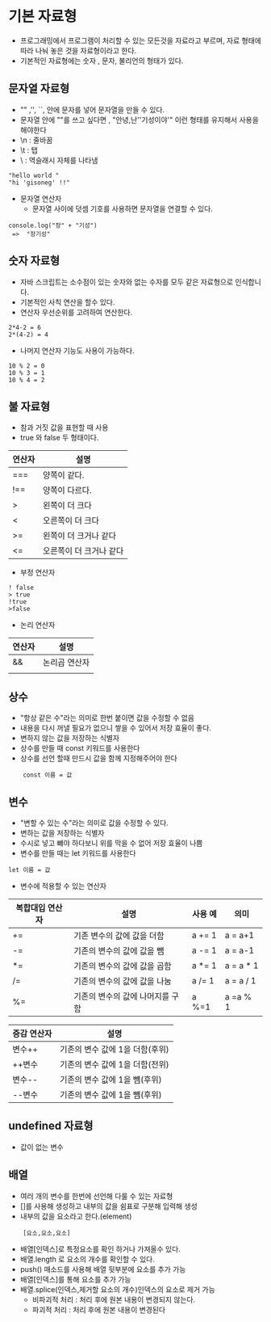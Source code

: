 # 기본 자료형
* 프로그래밍에서 프로그램이 처리할 수 있는 모든것을 자료라고 부르며, 자료 형태에 따라 나눠 놓은 것을 자료형이라고 한다.
* 기본적인 자료형에는 숫자 , 문자, 불리언의 형태가 있다.



## 문자열 자료형
* "" ,'', ``, 안에 문자를 넣어 문자열을 만들 수 있다.
* 문자열 안에 ""를 쓰고 싶다면 , "안녕,난''기성이야'" 이런 형태를 유지해서 사용을 해야한다 
* \n : 줄바꿈
* \t : 탭
* \\ : 역슬래시 자체를 나타냄
```
"hello world "
"hi 'gisoneg' !!" 
```
* 문자열 연산자
    * 문자열 사이에 덧셈 기호를 사용하면 문자열을 연결할 수 있다.

```
console.log("장" + "기성")
 =>  "장기성"
```


## 숫자 자료형
* 자바 스크립트는 소수점이 있는 숫자와 없는 수자를 모두 같은 자료형으로 인식합니다.
* 기본적인 사칙 연산을 할수 있다.
* 연산자 우선순위를 고려하여 연산한다.
```
2*4-2 = 6
2*(4-2) = 4
```
* 나머지 연산자 기능도 사용이 가능하다.
```
10 % 2 = 0
10 % 3 = 1
10 % 4 = 2
```

## 불 자료형
* 참과 거짓 값을 표현할 때 사용
* true 와 false 두 형태이다.

|연산자|설명|
|----|------|
|===|양쪽이 같다.|
|!==|양쪽이 다르다.|
|>|왼쪽이 더 크다|
|<|오른쪽이 더 크다|
|>=|왼쪽이 더 크거나 같다|
|<=|오른쪽이 더 크거나 같다|

* 부정 연산자
```
! false
> true
!true
>false
```

* 논리 연산자 

|연산자|설명|
|--|----|
|&&|논리곱 연산자|
||||논리합 연산자|



## 상수
* "항상 같은 수"라는 의미로 한번 붙이면 값을 수정할 수 없음
* 내용을 다시 꺼낼 필요가 없으니 쌓을 수 있어서 저장 효율이 좋다.
* 변하지 않는 값을 저장하는 식별자
* 상수를 만들 때 const 키워드를 사용한다
* 상수를 선언 할때 만드시 값을 함께 지정해주어야 한다

```
    const 이름 = 값
```

## 변수
* "변할 수 있는 수"라는 의미로 값을 수정할 수 있다.
* 변하는 값을 저장하는 식별자
* 수시로 넣고 뺴야 하다보니 위를 막을 수 없어 저장 효율이 나쁨
* 변수를 만들 때는 let 키워드를 사용한다
```
let 이름 = 값
```

* 변수에 적용할 수 있는 연산자


|복합대입 연산자|설명|사용 예| 의미|
|---------|---------------|-----|-----|
|+=|기존 변수의 값에 값을 더함|a += 1|a = a+1|
|-=|기존의 변수의 값에 값을 뺌|a -= 1|a = a-1|
|*=|기존의 변수의 값에 값을 곱함|a *= 1| a = a * 1|
|/=|기존의 변수의 값에 값을 나눔|a /= 1|a = a / 1|
|%=|기존의 변수의 값에 나머지를 구함|a %=1|a =a % 1|


|증감 연산자|설명|
|----|----------|
|변수++|기존의 변수 값에 1을 더함(후위)|
|++변수|기존의 변수 값에 1을 더함(전위)|
|변수--|기존의 변수 값에 1을 뻄(후위)|
|--변수|기존의 변수 값에 1을 뻄(후위)|


## undefined 자료형
* 값이 없는 변수



## 배열
* 여러 개의 변수를 한번에 선언해 다룰 수 있는 자료형
* []를 사용해 생성하고 내부의 값을 쉼표로 구분해 입력해 생성
* 내부의 값을 요소라고 한다.(element)
```
    [요소,요소,요소]
```
* 배열[인덱스]로 특정요소를 확인 하거나 가져올수 있다.
* 배열.length 로 요소의 개수를 확인할 수 있다.
* push() 매소드를 사용해 배열 뒷부분에 요소를 추가 가능
* 배열[인덱스]를 통해 요소를 추가 가능
* 배열.splice(인덱스,제거할 요소의 개수)인덱스의 요소로 제거 가능
    * 비파괴적 처리 : 처리 후에 원본 내용이 변경되지 않는다.
    * 파괴적 처리 : 처리 후에 원본 내용이 변경된다